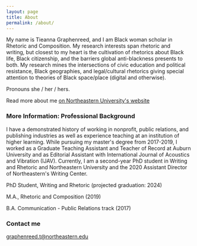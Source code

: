 ```yaml
---
layout: page
title: About
permalink: /about/
---
```


My name is Tieanna Graphenreed, and I am Black woman scholar in Rhetoric and Composition. My research interests span rhetoric and writing, but closest to my heart is the cultivation of rhetorics about Black life, Black citizenship, and the barriers global anti-blackness presents to both. My research mines the intersections of civic education and political resistance, Black geographies, and legal/cultural rhetorics giving special attention to theories of Black space/place (digital and otherwise).  

Pronouns she / her / hers. 

Read more about me [on Northeastern University's website](https://cssh.northeastern.edu/student/tieanna-graphenreed/) 

### More Information: Professional Background 

I have a demonstrated history of working in nonprofit, public relations, and publishing industries as well as experience teaching at an institution of higher learning. While pursuing my master's degree from 2017-2019, I worked as a Graduate Teaching Assistant and Teacher of Record at Auburn University and as Editorial Assistant with International Journal of Acoustics and Vibration (IJAV). Currently, I am a second-year PhD student in Writing and Rhetoric and Northeastern University and the 2020 Assistant Director of Northeastern's Writing Center. 


PhD Student, Writing and Rhetoric (projected graduation: 2024) 

M.A., Rhetoric and Composition (2019)

B.A. Communication - Public Relations track (2017) 



### Contact me

[graphenreed.t@northeastern.edu](mailto:graphenreed.t@northeastern.edu)